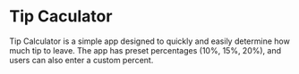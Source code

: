 # Tip Caculator
Tip Calculator is a simple app designed to quickly and easily determine how much tip to leave. The app has preset percentages (10%, 15%, 20%), and users can also enter a custom percent. 
